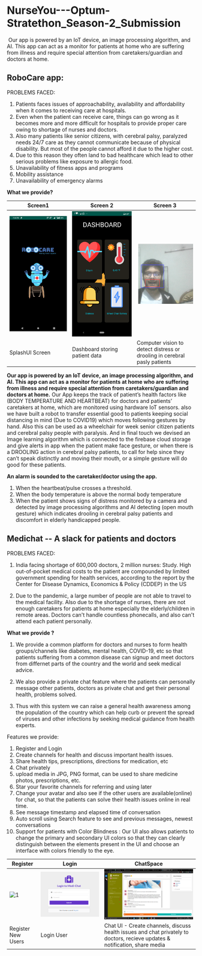 # NurseYou---Optum-Stratethon_Season-2_Submission
 Our app is powered by an IoT device, an image processing algorithm, and AI. This app can act as a monitor for patients at home who are suffering from illness and require special attention from caretakers/guardian and doctors at home.

## RoboCare app: 
PROBLEMS FACED:
1. Patients faces issues of approachability, availability and affordability when it comes to receiving care at hospitals.
2. Even when the patient can receive care, things can go wrong as it becomes more and more difficult for hospitals to provide proper care owing to shortage of nurses and doctors.
3. Also many patients like senior citizens, with cerebral palsy, paralyzed needs 24/7 care as they cannot communicate because of physical disability. But most of the people cannot afford it due to the higher cost.
4. Due to this reason they often land to bad healthcare which lead to other serious problems like exposure to allergic food.
5. Unavailability of fitness apps and programs
6. Mobility assistance 
7. Unavailability  of emergency alarms

**What we provide?**

| Screen1 | Screen 2 | Screen 3 |
| --- | --- | --- |
| ![1](https://github.com/Brute-Force2020/NurseYou---Optum-Stratethon_Season-2_Submission/blob/main/hackathon/splashUI.jpg) | ![2](https://github.com/Brute-Force2020/NurseYou---Optum-Stratethon_Season-2_Submission/blob/main/hackathon/dashboard.png) |  ![3](https://github.com/Brute-Force2020/NurseYou---Optum-Stratethon_Season-2_Submission/blob/main/hackathon/cv.png) |
| SplashUI Screen | Dashboard storing patient data | Computer vision to detect distress or drooling in cerebral pasly patients |


**Our app is powered by an IoT device, an image processing algorithm, and AI. This app can act as a monitor for patients at home who are suffering from illness and require special attention from caretakers/guardian and doctors at home.**
Our App keeps the track of patient’s health factors like (BODY TEMPERATURE AND HEARTBEAT) for doctors and patients’ caretakers at home, which are monitored using hardware IoT sensors. also we have built a robot to transfer essential good to patients keeping social distancing in mind (Due to COVID19) which moves following gestures by hand. Also this can be used as a wheelchair for week senior citizen patients and cerebral palsy people with paralysis. And in final touch we devised an Image learning algorithm which is connected to the firebase cloud storage and give alerts in app when the patient make face gesture, or when there is a DROOLING action in cerebral palsy patients, to call for help since they can’t speak distinctly and moving their mouth, or a simple gesture will do good for these patients.

**An alarm is sounded to the caretaker/doctor using the app.**
1. When the heartbeat/pulse crosses a threshold.
2. When the body temperature is above the normal body temperature
3. When the patient shows signs of distress monitored by a camera and detected by image processing algorithms and AI detecting (open mouth gesture) which indicates drooling in cerebral palsy patients and discomfort in elderly handicapped people.

## Medichat -- A slack for patients and doctors
PROBLEMS FACED:

1. India facing shortage of 600,000 doctors, 2 million nurses: Study. High out-of-pocket medical costs to the patient are compounded by limited government spending for health services, according to the report by the Center for Disease Dynamics, Economics & Policy (CDDEP) in the US

2. Due to the pandemic, a large number of people are not able to travel to the medical facility. Also due to the shortage of nurses, there are not enough caretakers for patients at home especially the elderly/children in remote areas.
Doctors can't handle countless phonecalls, and also can't attend each patient personally. 

**What we provide ?**

1. We provide a common platform for doctors and nurses to form health groups/channels like diabetes, mental health, COVID-19, etc so that patients suffering from a common disease can signup and meet doctors from differnet parts of the country and the world and seek medical advice.

2. We also provide a private chat feature where the patients can personally message other patients, doctors as private chat and get their personal health, problems solved. 

3. Thus with this system we can raise a general health awareness among the population of the country which can help curb or prevent the spread of viruses and other infections by seeking medical guidance from health experts.

Features we provide:
1. Register and Login
2. Create channels for health and discuss important health issues.
3. Share health tips, prescriptions, directions for medication, etc
4. Chat privately
5. upload media in JPG, PNG format, can be used to share medicine photos, prescriptions, etc.
6. Star your favorite channels for referring and using later
7. Change your avatar and also see if the other users are available(online) for chat, so that the patients can solve their health issues online in real time.
8. See message timestamp and elapsed time of conversation
9. Auto scroll using Search feature to see and previous messages, newest conversations
10. Support for patients with Color Blindness : Our UI also allows patients to change the primary and secondary UI colors so that they can clearly distinguish between the elements present in the UI and choose an interface with colors friendly to the eye.

| Register | Login | ChatSpace |
| --- | --- | --- |
| ![1](https://github.com/Brute-Force2020/NurseYou---Optum-Stratethon_Season-2_Submission/blob/main/hackathon/register.jpg) | ![2](https://github.com/Brute-Force2020/NurseYou---Optum-Stratethon_Season-2_Submission/blob/main/hackathon/login.png) |  ![3](https://github.com/Brute-Force2020/NurseYou---Optum-Stratethon_Season-2_Submission/blob/main/hackathon/medichat.png) |
| Register New Users | Login User | Chat UI - Create channels, discuss health issues and chat privately to doctors, recieve updates & notification, share media |
